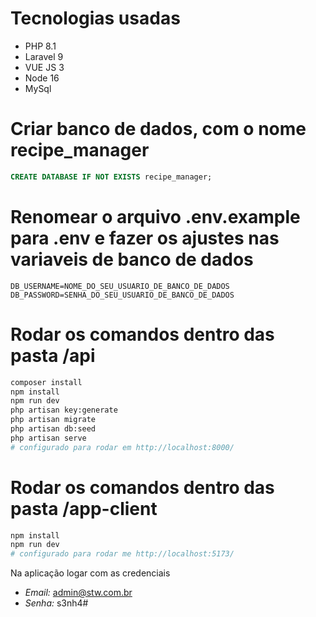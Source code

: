 # Tecnologias usadas
- PHP 8.1
- Laravel 9
- VUE JS 3
- Node 16
- MySql

# Criar banco de dados, com o nome recipe_manager

```sql
CREATE DATABASE IF NOT EXISTS recipe_manager;
```

# Renomear o arquivo .env.example para .env e fazer os ajustes nas variaveis de banco de dados
```
DB_USERNAME=NOME_DO_SEU_USUARIO_DE_BANCO_DE_DADOS
DB_PASSWORD=SENHA_DO_SEU_USUARIO_DE_BANCO_DE_DADOS
```

# Rodar os comandos dentro das pasta /api
```sh
composer install
npm install
npm run dev
php artisan key:generate
php artisan migrate 
php artisan db:seed
php artisan serve 
# configurado para rodar em http://localhost:8000/
```

# Rodar os comandos dentro das pasta /app-client
```sh
npm install
npm run dev
# configurado para rodar me http://localhost:5173/
```

 Na aplicação logar com as credenciais
- *Email:* admin@stw.com.br
- *Senha:* s3nh4#

